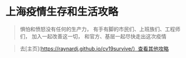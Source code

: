 # 上海疫情生存和生活攻略
> 惧怕和愤怒没有任何的生产力， 有手有脚的市民们、上班族们、工程师们， 加入一起改善这一切， 和官方、基层一起尽快走出这次疫情

> 去[主页](https://raynardj.github.io/cv19survive/）查看其他攻略


